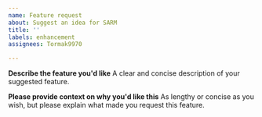 ```yaml
---
name: Feature request
about: Suggest an idea for SARM
title: ''
labels: enhancement
assignees: Tormak9970

---
```


**Describe the feature you'd like**
A clear and concise description of your suggested feature.

**Please provide context on why you'd like this**
As lengthy or concise as you wish, but please explain what made you request this feature.
